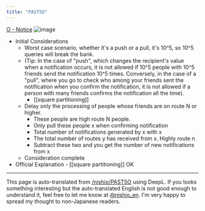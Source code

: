 ```yaml
---
title: "PAST5O"
---
```


[O - Notice](https://atcoder.jp/contests/past202012-open/tasks/past202012_o)
![image](https://gyazo.com/9d380fa7f1c141460e331b7a7e7f8144/thumb/1000)
- Initial Considerations
    - Worst case scenario, whether it's a push or a pull, it's 10^5, so 10^5 queries will break the bank.
    - (Tip: In the case of "push", which changes the recipient's value when a notification occurs, it is not allowed if 10^5 people with 10^5 friends send the notification 10^5 times. Conversely, in the case of a "pull", where you go to check who among your friends sent the notification when you confirm the notification, it is not allowed if a person with many friends confirms the notification all the time).
        - [[square partitioning]]
    - Delay only the processing of people whose friends are on route N or higher.
        - These people are high route N people.
        - Only pull these people x when confirming notification
        - Total number of notifications generated by x with x
        - The total number of routes y has received from x. Highly route n
        - Subtract these two and you get the number of new notifications from x
    - Consideration complete
- Official Explanation
        - [[square partitioning]] OK

---
This page is auto-translated from [/nishio/PAST5O](https://scrapbox.io/nishio/PAST5O) using DeepL. If you looks something interesting but the auto-translated English is not good enough to understand it, feel free to let me know at [@nishio_en](https://twitter.com/nishio_en). I'm very happy to spread my thought to non-Japanese readers.